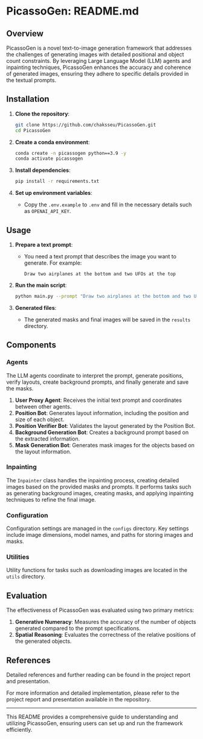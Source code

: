 # PicassoGen: README.md

## Overview

PicassoGen is a novel text-to-image generation framework that addresses the challenges of generating images with detailed positional and object count constraints. By leveraging Large Language Model (LLM) agents and inpainting techniques, PicassoGen enhances the accuracy and coherence of generated images, ensuring they adhere to specific details provided in the textual prompts.


## Installation

1. **Clone the repository**:
    ```bash
    git clone https://github.com/chaksseu/PicassoGen.git
    cd PicassoGen
    ```

2. **Create a conda environment**:
    ```bash
    conda create -n picassogen python==3.9 -y
    conda activate picassogen
    ```

3. **Install dependencies**:
    ```bash
    pip install -r requirements.txt
    ```

4. **Set up environment variables**:
    - Copy the `.env.example` to `.env` and fill in the necessary details such as `OPENAI_API_KEY`.

## Usage

1. **Prepare a text prompt**:
    - You need a text prompt that describes the image you want to generate. For example:
      ```
      Draw two airplanes at the bottom and two UFOs at the top
      ```

2. **Run the main script**:
    ```bash
    python main.py --prompt "Draw two airplanes at the bottom and two UFOs at the top"
    ```

3. **Generated files**:
    - The generated masks and final images will be saved in the `results` directory.

## Components

### Agents

The LLM agents coordinate to interpret the prompt, generate positions, verify layouts, create background prompts, and finally generate and save the masks.

1. **User Proxy Agent**: Receives the initial text prompt and coordinates between other agents.
2. **Position Bot**: Generates layout information, including the position and size of each object.
3. **Position Verifier Bot**: Validates the layout generated by the Position Bot.
4. **Background Generation Bot**: Creates a background prompt based on the extracted information.
5. **Mask Generation Bot**: Generates mask images for the objects based on the layout information.

### Inpainting

The `Inpainter` class handles the inpainting process, creating detailed images based on the provided masks and prompts. It performs tasks such as generating background images, creating masks, and applying inpainting techniques to refine the final image.

### Configuration

Configuration settings are managed in the `configs` directory. Key settings include image dimensions, model names, and paths for storing images and masks.

### Utilities

Utility functions for tasks such as downloading images are located in the `utils` directory.

## Evaluation

The effectiveness of PicassoGen was evaluated using two primary metrics:

1. **Generative Numeracy**: Measures the accuracy of the number of objects generated compared to the prompt specifications.
2. **Spatial Reasoning**: Evaluates the correctness of the relative positions of the generated objects.


## References

Detailed references and further reading can be found in the project report and presentation.

For more information and detailed implementation, please refer to the project report and presentation available in the repository.


---

This README provides a comprehensive guide to understanding and utilizing PicassoGen, ensuring users can set up and run the framework efficiently.

